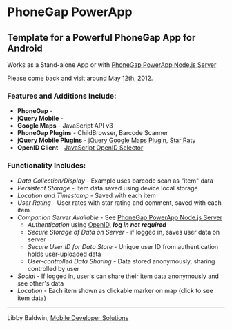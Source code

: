 # PhoneGap PowerApp

## Template for a Powerful PhoneGap App for Android
Works as a Stand-alone App or with [PhoneGap PowerApp Node.js Server](https://github.com/libbybaldwin/phonegap-powerapp-nodejs)

Please come back and visit around May 12th, 2012.

### Features and Additions Include:

* **PhoneGap** -
* **jQuery Mobile** -
* **Google Maps** - JavaScript API v3
* **PhoneGap Plugins** - ChildBrowser, Barcode Scanner
* **jQuery Mobile Plugins** - [jQuery Google Maps Plugin](http://code.google.com/p/jquery-ui-map/),
[Star Raty](http://wbotelhos.com/raty/)
* **OpenID Client** - [JavaScript OpenID Selector](http://code.google.com/p/openid-selector/)

### Functionality Includes:

* *Data Collection/Display* - Example uses barcode scan as "item" data
* *Persistent Storage* - Item data saved using device local storage
* *Location and Timestamp* - Saved with each item
* *User Rating* - User rates with star rating and comment, saved with each item
* *Companion Server Available* - See [PhoneGap PowerApp Node.js Server](https://github.com/libbybaldwin/phonegap-powerapp-nodejs)
  * *Authentication* using [OpenID](http://openid.net/), *__log in not required__*
  * *Secure Storage of Data on Server* - if logged in, saves user data on server
  * *Secure User ID for Data Store* - Unique user ID from authentication holds user-uploaded data
  * *User-controlled Data Sharing* - Data stored anonymously, sharing controlled by user
* *Social* - If logged in, user's can share their item data anonymously and see other's data
* *Location* - Each item shown as clickable marker on map (click to see item data)

------

Libby Baldwin, [Mobile Developer Solutions](http://www.mobiledevelopersolutions.com)

